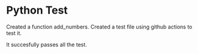 # Python Test

Created a function add_numbers. Created a test file using github actions to test it.

It succesfully passes all the test.
